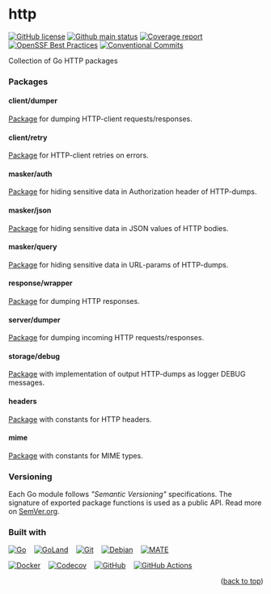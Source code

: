 <a id="readme-top"></a>
# http
[![GitHub license][License img]][License src] [![Github main status][Github main status badge]][Github main status src] [![Coverage report][Codecov report badge]][Codecov report src] [![OpenSSF Best Practices][OpenSSF Best Practices badge]][OpenSSF Best Practices src] [![Conventional Commits][Conventional commits badge]][Conventional commits src]

Collection of Go HTTP packages

### Packages
#### client/dumper
[Package](https://github.com/nafigator/http/blob/main/client/dumper/README.md) for dumping HTTP-client requests/responses.

#### client/retry
[Package](https://github.com/nafigator/http/blob/main/client/retry/README.md) for HTTP-client retries on errors.

#### masker/auth
[Package](https://github.com/nafigator/http/tree/main/masker/auth) for hiding sensitive data in Authorization header of HTTP-dumps.

#### masker/json
[Package](https://github.com/nafigator/http/tree/main/masker/json) for hiding sensitive data in JSON values of HTTP bodies.

#### masker/query
[Package](https://github.com/nafigator/http/tree/main/masker/query) for hiding sensitive data in URL-params of HTTP-dumps.

#### response/wrapper
[Package](https://github.com/nafigator/http/blob/main/response/wrapper/README.md) for dumping HTTP responses.

#### server/dumper
[Package](https://github.com/nafigator/http/blob/main/server/dumper/README.md) for dumping incoming HTTP requests/responses.

#### storage/debug
[Package](https://github.com/nafigator/http/tree/main/storage/debug) with implementation of output HTTP-dumps as logger DEBUG messages.

#### headers
[Package](https://github.com/nafigator/http/blob/main/headers/README.md) with constants for HTTP headers.

#### mime
[Package](https://github.com/nafigator/http/blob/main/mime/README.md) with constants for MIME types.

### Versioning
Each Go module follows *"Semantic Versioning"* specifications. The signature of exported package functions is used
as a public API. Read more on [SemVer.org][semver src].

### Built with

[![Go][Go badge]][Go URL]&nbsp;&nbsp;&nbsp;&nbsp;[![GoLand][GoLand badge]][GoLand URL]&nbsp;&nbsp;&nbsp;&nbsp;[![Git][Git badge]][Git URL]&nbsp;&nbsp;&nbsp;&nbsp;[![Debian][Debian badge]][Debian URL]&nbsp;&nbsp;&nbsp;&nbsp;[![MATE][MATE badge]][MATE URL]

[![Docker][Docker badge]][Docker URL]&nbsp;&nbsp;&nbsp;&nbsp;[![Codecov][Codecov badge]][Codecov URL]&nbsp;&nbsp;&nbsp;&nbsp;[![GitHub][Github badge]][Github URL]&nbsp;&nbsp;&nbsp;&nbsp;[![GitHub Actions][Github actions badge]][Github actions URL]

<p align="right">(<a href="#readme-top">back to top</a>)</p>
</details>

[License img]: https://img.shields.io/github/license/nafigator/http?color=teal
[License src]: https://www.tldrlegal.com/license/mit-license
[Github main status src]: https://github.com/nafigator/http/tree/main
[Github main status badge]: https://github.com/nafigator/http/actions/workflows/go.yml/badge.svg?branch=main
[Codecov report src]: https://app.codecov.io/gh/nafigator/http/tree/main
[Codecov report badge]: https://codecov.io/gh/nafigator/http/branch/main/graph/badge.svg
[OpenSSF Best Practices src]: https://www.bestpractices.dev/projects/10396
[OpenSSF Best Practices badge]: https://www.bestpractices.dev/projects/10396/badge
[Conventional commits src]: https://conventionalcommits.org
[Conventional commits badge]: https://img.shields.io/badge/Conventional%20Commits-1.0.0-teal.svg
[Repo size badge]: https://img.shields.io/github/repo-size/nafigator/http?logo=github&color=teal
[Go badge]: https://img.shields.io/badge/Go-00ADD8?style=for-the-badge&logo=go&logoColor=fff&logoSize=auto
[Go URL]: https://go.dev
[GoLand badge]: https://img.shields.io/badge/GoLand-000?&style=for-the-badge&logo=goland&logoColor=FF318C&logoSize=auto
[GoLand URL]: https://www.jetbrains.com/go/
[Git badge]: https://img.shields.io/badge/Git-fff?style=for-the-badge&logo=git&logoColor=F05032
[Git URL]: https://git-scm.com/
[Debian badge]: https://img.shields.io/badge/Debian-D70A53?style=for-the-badge&logo=debian&logoColor=fff
[Debian URL]: https://www.debian.org/
[MATE badge]: https://img.shields.io/badge/MATE-84A454.svg?style=for-the-badge&logo=Ubuntu-MATE&logoColor=fff
[MATE URL]: https://mate-desktop.org/
[Docker badge]: https://img.shields.io/badge/Docker-2496ED?style=for-the-badge&logo=docker&logoColor=fff
[Docker URL]: https://www.docker.com/
[Codecov badge]: https://img.shields.io/badge/codecov-ff0077?style=for-the-badge&logo=codecov&logoColor=fff
[Codecov URL]: https://codecov.io/
[Github badge]: https://img.shields.io/badge/github-%23121011.svg?style=for-the-badge&logo=github&logoColor=fff
[Github URL]: https://github.com
[Github actions badge]: https://img.shields.io/badge/GitHub%20Actions-2088FF?style=for-the-badge&logo=githubactions&logoColor=fff&logoSize=auto&labelColor=githubactions
[Github actions URL]: https://github.com/nafigator/http/actions
[semver src]: http://semver.org
